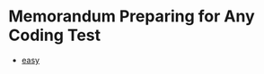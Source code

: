 # Memorandum Preparing for Any Coding Test

- [easy](https://github.com/Ometeor-Zheero-OMZ/prep-test/tree/main/easy)
